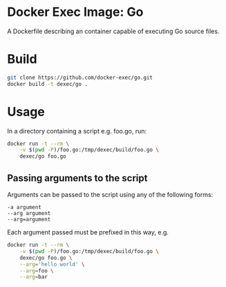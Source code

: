 # Docker Exec Image: Go

A Dockerfile describing an container capable of executing Go source files.

# Build

```sh
git clone https://github.com/docker-exec/go.git
docker build -t dexec/go .
```

# Usage

In a directory containing a script e.g. foo.go, run:

```sh
docker run -t --rm \
    -v $(pwd -P)/foo.go:/tmp/dexec/build/foo.go \
    dexec/go foo.go
```

## Passing arguments to the script

Arguments can be passed to the script using any of the following forms:

```
-a argument
--arg argument
--arg=argument
```

Each argument passed must be prefixed in this way, e.g.

```sh
docker run -t --rm \
    -v $(pwd -P)/foo.go:/tmp/dexec/build/foo.go \
    dexec/go foo.go \
    --arg='hello world' \
    --arg=foo \
    --arg=bar
```
